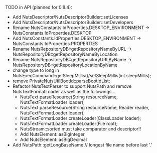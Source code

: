 TODO in API (planned for 0.8.4):
+ Add NutsDescriptor/NutsDescriptorBuilder::setLicenses
+ Add NutsDescriptor/NutsDescriptorBuilder::setDevelopers
+ Rename NutsConstants.IdProperties.DESKTOP_ENVIRONMENT -> NutsConstants.IdProperties.DESKTOP
+ Add NutsConstants.IdProperties.DESKTOP_ENVIRONMENT -> NutsConstants.IdProperties.PROPERTIES
+ Rename NutsRepositoryDB::getRepositoryNameByURL -> NutsRepositoryDB::getRepositoryNameByLocation
+ Rename NutsRepositoryDB::getRepositoryURLByName -> NutsRepositoryDB::getRepositoryLocationByName
+ change type to long in NutsExecCommand::getSleepMillis()/setSleepMillis(int sleepMillis);
+ remove PrivateNutsUtilBootId::parseBootIdList;
+ Refactor NutsTextParser to support NutsPath and remove NutsTextFormatLoader as well as the followings...
   + NutsText parseResource(String resourceName, NutsTextFormatLoader loader);
   + NutsText parseResource(String resourceName, Reader reader, NutsTextFormatLoader loader);
   + NutsTextFormatLoader createLoader(ClassLoader loader);
   + NutsTextFormatLoader createLoader(File root);
   + NutsStream::sorted must take comparator and descriptor!!
   + Add NutsElement::asBigInteger 
   + Add NutsElement::asBigDecimal 
+ Add NutsPath::getLongBaseName // longest file name before last '.'